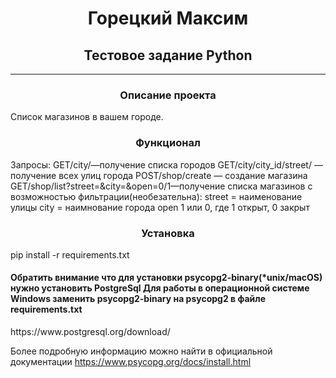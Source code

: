 <h1 align=center> Горецкий Максим </h1>
<h2 align=center>Тестовое задание Python </h2>

---

<h3 align=center> Описание проекта </h3>

Список магазинов в вашем городе.

<h3 align=center> Функционал </h3>

Запросы:
GET/city/—получение списка городов
GET/city/city_id/street/ — получение всех улиц города
POST/shop/create — создание магазина
GET/shop/list?street=&city=&open=0/1—получение списка магазинов c возможностью фильтрации(необезательна):
street = наименование улицы
city = наимнование города
open 1 или 0, где 1 открыт, 0 закрыт

<h3 align=center> Установка </h3>

pip install -r requirements.txt

<h4>Обратить внимание что для установки psycopg2-binary(*unix/macOS) нужно установить PostgreSql
Для работы в операционной системе Windows заменить psycopg2-binary на psycopg2 в файле requirements.txt </h4>
https://www.postgresql.org/download/

Более подробную информацию можно найти в официальной документации https://www.psycopg.org/docs/install.html
